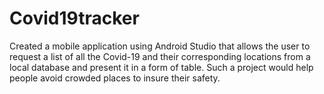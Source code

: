 # Covid19tracker
Created a mobile application using Android Studio that allows the user to request a list of all the Covid-19 and their corresponding locations from a local database and present it in a form of table. Such a project would help people avoid crowded places to insure their safety.
